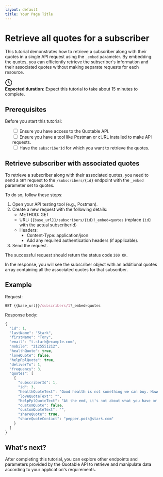 ```yaml
---
layout: default
title: Your Page Title
---
```


# Retrieve all quotes for a subscriber

This tutorial demonstrates how to retrieve a subscriber along with their quotes in a single API request using the `_embed` parameter. By embedding the quotes, you can efficiently retrieve the subscriber's information and their associated quotes without making separate requests for each resource.

<div class="tutorial-duration">
  <div class="icon-container">
    <svg xmlns="http://www.w3.org/2000/svg" width="24" height="24" viewBox="0 0 24 24" fill="none" stroke="currentColor" stroke-width="2" stroke-linecap="round" stroke-linejoin="round">
      <circle cx="12" cy="12" r="10"></circle>
      <polyline points="12 6 12 12 16 14"></polyline>
    </svg>
  </div>
  <div class="duration-text"><strong>Expected duration:</strong> Expect this tutorial to take about 15 minutes to complete.</div>
</div>

## Prerequisites

Before you start this tutorial:

<ul class="checkbox-list" style="list-style-type: none;">
  <li style="list-style-type: none;"><input type="checkbox"> Ensure you have access to the Quotable API.</li>
  <li style="list-style-type: none;"><input type="checkbox"> Ensure you have a tool like Postman or cURL installed to make API requests.</li>
  <li style="list-style-type: none;"><input type="checkbox"> Have the <code>subscriberId</code> for which you want to retrieve the quotes.</li>
</ul>

## Retrieve subscriber with associated quotes

To retrieve a subscriber along with their associated quotes, you need to send a `GET` request to the `/subscribers/{id}` endpoint with the `_embed` parameter set to quotes.

To do so, follow these steps:

1. Open your API testing tool (e.g., Postman).
2. Create a new request with the following details:
    - METHOD: GET
    - URL: `{{base_url}}/subscribers/{id}?_embed=quotes` (replace `{id}` with the actual subscriberId)
    - Headers:
        - Content-Type: application/json
        - Add any required authentication headers (if applicable).
3. Send the request.

The successful request should return the status code `200 OK`.

In the response, you will see the subscriber object with an additional quotes array containing all the associated quotes for that subscriber.

## Example

Request:

```js
GET {{base_url}}/subscribers/1?_embed=quotes
```

Response body:

```js
{
  "id": 1,
  "lastName": "Stark",
  "firstName": "Tony",
  "email": "t.stark@example.com",
  "mobile": "2125551212",
  "healthQuote": true,
  "loveQuote": false,
  "helpPplQuote": true,
  "deliverTo": 1,
  "frequency": 3,
  "quotes": [
    {
      "subscriberId": 1,
      "id": 3,
      "healthQuoteText": "Good health is not something we can buy. However, it can be an extremely valuable savings account. – Anne Wilson Schaef",
      "loveQuoteText": "",
      "helpPplQuoteText": "At the end, it's not about what you have or even what you've accomplished. It's about who you've lifted up, who you've made better. It's about what you've given back. – Denzel Washington",
      "customQuote": false,
      "customQuoteText": "",
      "shareQuote": true,
      "shareQuoteContact": "pepper.pots@stark.com"
    }
  ]
}
```

## What's next?

After completing this tutorial, you can explore other endpoints and parameters provided by the Quotable API to retrieve and manipulate data according to your application's requirements.
